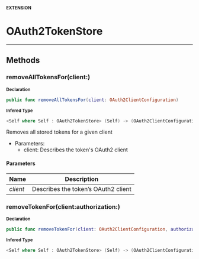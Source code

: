 <sub>**EXTENSION**</sub>
# OAuth2TokenStore

--------------------



## Methods
### removeAllTokensFor(client:)

<sub>**Declaration**</sub>
```swift
public func removeAllTokensFor(client: OAuth2ClientConfiguration)
```

<sub>**Infered Type**</sub>
```swift
<Self where Self : OAuth2TokenStore> (Self) -> (OAuth2ClientConfiguration) -> ()
```

Removes all stored tokens for a given client
- Parameters:
    - client: Describes the token's OAuth2 client

#### Parameters
| Name | Description |
| ---- | ----------- |
| *client* | Describes the token’s OAuth2 client |

### removeTokenFor(client:authorization:)

<sub>**Declaration**</sub>
```swift
public func removeTokenFor(client: OAuth2ClientConfiguration, authorization: OAuth2Authorization)
```

<sub>**Infered Type**</sub>
```swift
<Self where Self : OAuth2TokenStore> (Self) -> (OAuth2ClientConfiguration, OAuth2Authorization) -> ()
```



